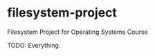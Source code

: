 filesystem-project
==================

Filesystem Project for Operating Systems Course

TODO: Everything.
